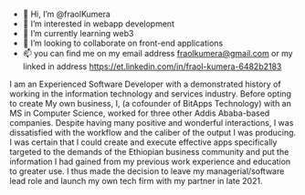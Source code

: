- 👋 Hi, I’m @fraolKumera
- 👀 I’m interested in webapp development
- 🌱 I’m currently learning web3
- 💞️ I’m looking to collaborate on front-end applications
- 📫 you can find me on my email address fraolkumera@gmail.com or my linked in address https://et.linkedin.com/in/fraol-kumera-6482b2183

I am an Experienced Software Developer with a demonstrated history of working in the information technology and services industry.
Before opting to create My own business, I, (a cofounder of BitApps Technology) with an MS in Computer Science, worked for three other Addis Ababa-based companies. Despite having many positive and wonderful interactions, I was dissatisfied with the workflow and the caliber of the output I was producing.
I was certain that I could create and execute effective apps specifically targeted to the demands of the Ethiopian business community and put the information I had gained from my previous work experience and education to greater use.
I thus made the decision to leave my managerial/software lead role and launch my own tech firm with my partner in late 2021.
